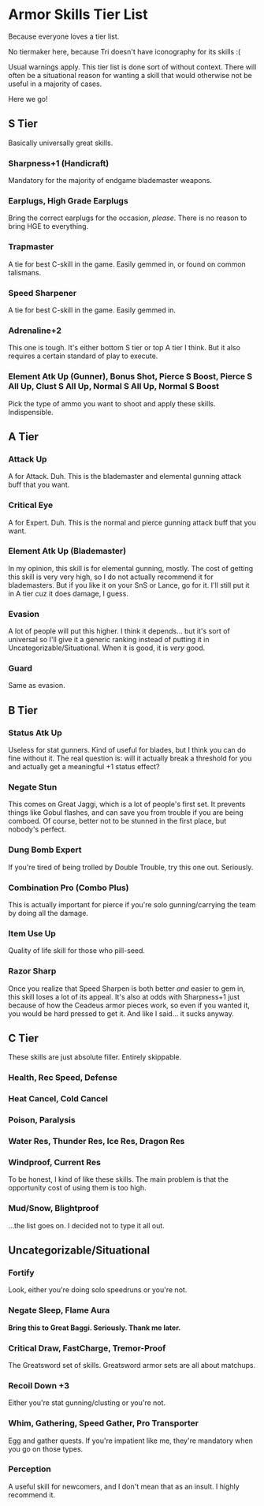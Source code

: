 # Armor Skills Tier List

Because everyone loves a tier list.

No tiermaker here, because Tri doesn't have iconography for its skills :(

Usual warnings apply. This tier list is done sort of without context. There will often be a situational reason for wanting a skill that would otherwise not be useful in a majority of cases.

Here we go!

## S Tier
Basically universally great skills.

### Sharpness+1 (Handicraft)
Mandatory for the majority of endgame blademaster weapons.

### Earplugs, High Grade Earplugs
Bring the correct earplugs for the occasion, *please*. There is no reason to bring HGE to everything.

### Trapmaster
A tie for best C-skill in the game. Easily gemmed in, or found on common talismans.

### Speed Sharpener
A tie for best C-skill in the game. Easily gemmed in.

### Adrenaline+2
This one is tough. It's either bottom S tier or top A tier I think. But it also requires a certain standard of play to execute.

### Element Atk Up (Gunner), Bonus Shot, Pierce S Boost, Pierce S All Up, Clust S All Up, Normal S All Up, Normal S Boost
Pick the type of ammo you want to shoot and apply these skills. Indispensible.

## A Tier
### Attack Up
A for Attack. Duh. This is the blademaster and elemental gunning attack buff that you want.

### Critical Eye
A for Expert. Duh. This is the normal and pierce gunning attack buff that you want.

### Element Atk Up (Blademaster)
In my opinion, this skill is for elemental gunning, mostly. The cost of getting this skill is very very high, so I do not actually recommend it for blademasters. But if you like it on your SnS or Lance, go for it. I'll still put it in A tier cuz it does damage, I guess.

### Evasion
A lot of people will put this higher. I think it depends... but it's sort of universal so I'll give it a generic ranking instead of putting it in Uncategorizable/Situational. When it is good, it is *very* good.

### Guard
Same as evasion.

## B Tier
### Status Atk Up
Useless for stat gunners. Kind of useful for blades, but I think you can do fine without it. The real question is: will it actually break a threshold for you and actually get a meaningful +1 status effect?

### Negate Stun
This comes on Great Jaggi, which is a lot of people's first set. It prevents things like Gobul flashes, and can save you from trouble if you are being comboed. Of course, better not to be stunned in the first place, but nobody's perfect.

### Dung Bomb Expert
If you're tired of being trolled by Double Trouble, try this one out. Seriously.

### Combination Pro (Combo Plus)
This is actually important for pierce if you're solo gunning/carrying the team by doing all the damage.

### Item Use Up
Quality of life skill for those who pill-seed.

### Razor Sharp
Once you realize that Speed Sharpen is both better *and* easier to gem in, this skill loses a lot of its appeal. It's also at odds with Sharpness+1 just because of how the Ceadeus armor pieces work, so even if you wanted it, you would be hard pressed to get it. And like I said... it sucks anyway.


## C Tier
These skills are just absolute filler. Entirely skippable.

### Health, Rec Speed, Defense
### Heat Cancel, Cold Cancel
### Poison, Paralysis
### Water Res, Thunder Res, Ice Res, Dragon Res
### Windproof, Current Res
To be honest, I kind of like these skills. The main problem is that the opportunity cost of using them is too high.
### Mud/Snow, Blightproof

...the list goes on. I decided not to type it all out.

## Uncategorizable/Situational
### Fortify
Look, either you're doing solo speedruns or you're not.

### Negate Sleep, Flame Aura
**Bring this to Great Baggi. Seriously. Thank me later.**

### Critical Draw, FastCharge, Tremor-Proof
The Greatsword set of skills. Greatsword armor sets are all about matchups.

### Recoil Down +3
Either you're stat gunning/clusting or you're not.

### Whim, Gathering, Speed Gather, Pro Transporter
Egg and gather quests. If you're impatient like me, they're mandatory when you go on those types.

### Perception
A useful skill for newcomers, and I don't mean that as an insult. I highly recommend it.
